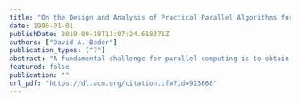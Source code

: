```yaml
---
title: "On the Design and Analysis of Practical Parallel Algorithms for Combinatorial Problems with Applications to Image Processing"
date: 1996-01-01
publishDate: 2019-09-18T11:07:24.618371Z
authors: ["David A. Bader"]
publication_types: ["7"]
abstract: "A fundamental challenge for parallel computing is to obtain high-level, architecture independent, algorithms which efficiently execute on general-purpose parallel machines. With the emergence of message passing standards such as MPI, it has become easier to design portable parallel algorithms making use of these primitives. We introduce a number of techniques that allow us to derive scalable and efficient algorithms for data communication, solving combinatorial problems, and image processing applications. These algorithms have been coded in SPLIT-C, a parallel extension of the C programming language which follows the SPMD (single program multiple data) paradigm, and run on a variety of parallel machines, such as, the Cray Research T3D, IBM SP-2, TMC CM-5, Intel Paragon, Meiko Scientific CS-2, and clusters of workstations. Our experimental results are consistent with the theoretical analyses and illustrate the scalability and efficiency of our algorithms across different platforms. The code is portable; that is, it is written independently of low-level primitives reflecting machine architecture or size. In addition, our implementations seem to outperform all similar known algorithms, both native or portable, on these same platforms. This dissertation presents a range of efficient parallel algorithms with experimental studies. The data communication primitives addressed include the MPI-like primitives such as transpose, broadcast, reduce, combine, gather, and scatter, as well as more general communication algorithms such as dynamic data redistribution and personalized communication. Building on these primitives, we develop efficient parallel algorithms for combinatorial problems such as selection, median finding, and sorting. We also discuss image processing applications including histogramming, connected components, enhancement, and segmentation."
featured: false
publication: ""
url_pdf: "https://dl.acm.org/citation.cfm?id=923668"
---
```


